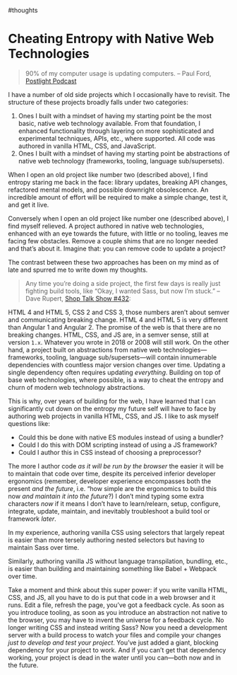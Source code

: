 #thoughts

# Cheating Entropy with Native Web Technologies

> 90% of my computer usage is updating computers. – Paul Ford, [Postlight Podcast](https://postlight.com/podcast)

I have a number of old side projects which I occasionally have to revisit. The structure of these projects broadly falls under two categories:

1. Ones I built with a mindset of having my starting point be the most basic, native web technology available. From that foundation, I enhanced functionality through layering on more sophisticated and experimental techniques, APIs, etc., where supported. All code was authored in vanilla HTML, CSS, and JavaScript. 
2. Ones I built with a mindset of having my starting point be abstractions of native web technology (frameworks, tooling, language sub/supersets).

When I open an old project like number two (described above), I find entropy staring me back in the face: library updates, breaking API changes, refactored mental models, and possible downright obsolescence. An incredible amount of effort will be required to make a simple change, test it, and get it live.

Conversely when I open an old project like number one (described above), I find myself relieved. A project authored in native web technologies, enhanced with an eye towards the future, with little or no tooling, leaves me facing few obstacles. Remove a couple shims that are no longer needed and that’s about it. Imagine that: you can remove code to update a project?

The contrast between these two approaches has been on my mind as of late and spurred me to write down my thoughts.

> Any time you’re doing a side project, the first few days is really just fighting build tools, like “Okay, I wanted Sass, but now I’m stuck.” – Dave Rupert, [Shop Talk Show #432](https://shoptalkshow.com/432/):

HTML 4 and HTML 5, CSS 2 and CSS 3, those numbers aren’t about semver and communicating breaking change. HTML 4 and HTML 5 is very different than Angular 1 and Angular 2. The promise of the web is that there are no breaking changes. HTML, CSS, and JS are, in a semver sense, still at version `1.x`. Whatever you wrote in 2018 or 2008 will still work. On the other hand, a project built on abstractions from native web technologies—frameworks, tooling, language sub/supersets—will contain innumerable dependencies with countless major version changes over time. Updating a single dependency often requires updating _everything_. Building on top of base web technologies, where possible, is a way to cheat the entropy and churn of modern web technology abstractions.

This is why, over years of building for the web, I have learned  that I can significantly cut down on the entropy my future self will have to face by authoring web projects in vanilla HTML, CSS, and JS. I like to ask myself questions like:

- Could this be done with native ES modules instead of using a bundler?
- Could I do this with DOM scripting instead of using a JS framework?
- Could I author this in CSS instead of choosing a preprocessor? 

The more I author code _as it will be run by the browser_ the easier it will be to maintain that code over time, despite its perceived inferior developer ergonomics (remember, developer experience encompasses both the present _and the future_, i.e. “how simple are the ergonomics to build this now _and maintain it into the future_?) I don’t mind typing some extra characters _now_ if it means I don’t have to learn/relearn, setup, configure, integrate, update, maintain, and inevitably troubleshoot a build tool or framework _later_.

In my experience, authoring vanilla CSS using selectors that largely repeat is easier than more tersely authoring nested selectors but having to maintain Sass over time. 

Similarly, authoring vanilla JS without language transpilation, bundling, etc., is easier than building and maintaining something like Babel + Webpack over time.

Take a moment and think about this super power: if you write vanilla HTML, CSS, and JS, all you have to do is put that code in a web browser and it runs. Edit a file, refresh the page, you’ve got a feedback cycle. As soon as you introduce tooling, as soon as you introduce an abstraction not native to the browser, you may have to invent the universe for a feedback cycle. No longer writing CSS and instead writing Sass? Now you need a development server with a build process to watch your files and compile your changes _just to develop and test your project_. You’ve just added a giant, blocking dependency for your project to work. And if you can’t get that dependency working, your project is dead in the water until you can—both now and in the future. 
